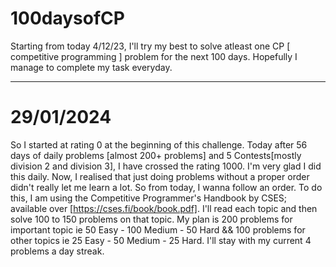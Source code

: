 # 100daysofCP
Starting from today 4/12/23, I'll try my best to solve atleast one CP [ competitive programming ] problem for the next 100 days. Hopefully I manage to complete my task everyday.

---
# 29/01/2024
So I started at rating 0 at the beginning of this challenge. Today after 56 days of daily problems [almost 200+ problems] and 5 Contests[mostly division 2 and division 3], I have crossed the rating 1000. I'm very glad I did this daily. Now, I realised that just doing problems without a proper order didn't really let me learn a lot. So from today, I wanna follow an order. To do this, I am using the Competitive Programmer's Handbook by CSES; available over [https://cses.fi/book/book.pdf]. I'll read each topic and then solve 100 to 150 problems on that topic. My plan is 200 problems for important topic ie 50 Easy - 100 Medium - 50 Hard && 100 problems for other topics ie 25 Easy - 50 Medium - 25 Hard. I'll stay with my current 4 problems a day streak.
